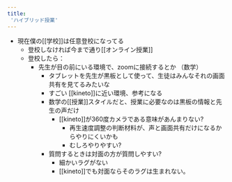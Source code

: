 ```yaml
---
title:
 'ハイブリッド授業'
---
```


- 現在僕の[[学校]]は任意登校になってる
    - 登校しなければ今まで通り[[オンライン授業]]
    - 登校したら：
        - 先生が目の前にいる環境で、zoomに接続するとか （数学）
            - タブレットを先生が黒板として使って、生徒はみんなそれの画面共有を見てるみたいな
            - すごい [[kineto]]に近い環境、参考になる
            - 数学の[[授業]]スタイルだと、授業に必要なのは黒板の情報と先生の声だけ
                - [[kineto]]が360度カメラである意味があんまりない?
                    - 再生速度調整の判断材料が、声と画面共有だけになるからやりにくいかも
                    - むしろやりやすい?
            - 質問するときは対面の方が質問しやすい?
                - 細かいラグがない
                - [[kineto]]でも対面ならそのラグは生まれない。

